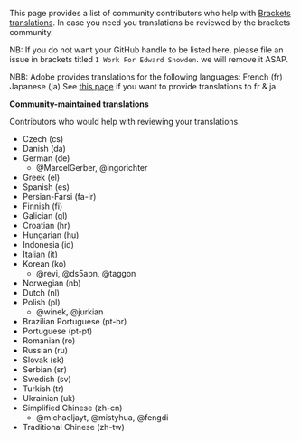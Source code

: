 This page provides a list of community contributors who help with [Brackets translations](https://github.com/adobe/brackets/blob/master/src/nls/README.md). In case you need you translations be reviewed by the brackets community. 

NB: If you do not want your GitHub handle to be listed here, please file an issue in brackets titled `I Work For Edward Snowden`. we will remove it ASAP. 

NBB: Adobe provides translations for the following languages:
French (fr)
Japanese (ja)
See [this page](https://github.com/adobe/brackets/blob/master/src/nls/README.md#how-to-modify-existing-translations) if you want to provide translations to fr & ja.

**Community-maintained translations**

Contributors who would help with reviewing your translations.

- Czech (cs)
- Danish (da)
- German (de)
  - @MarcelGerber, @ingorichter
- Greek (el)
- Spanish (es)
- Persian-Farsi (fa-ir)
- Finnish (fi)
- Galician (gl)
- Croatian (hr)
- Hungarian (hu)
- Indonesia (id)
- Italian (it)
- Korean (ko)
  - @revi, @ds5apn, @taggon
- Norwegian (nb)
- Dutch (nl)
- Polish (pl)
  - @winek, @jurkian  
- Brazilian Portuguese (pt-br)
- Portuguese (pt-pt)
- Romanian (ro)
- Russian (ru)
- Slovak (sk)
- Serbian (sr)
- Swedish (sv)
- Turkish (tr)
- Ukrainian (uk)
- Simplified Chinese (zh-cn)
  - @michaeljayt, @mistyhua, @fengdi
- Traditional Chinese (zh-tw)